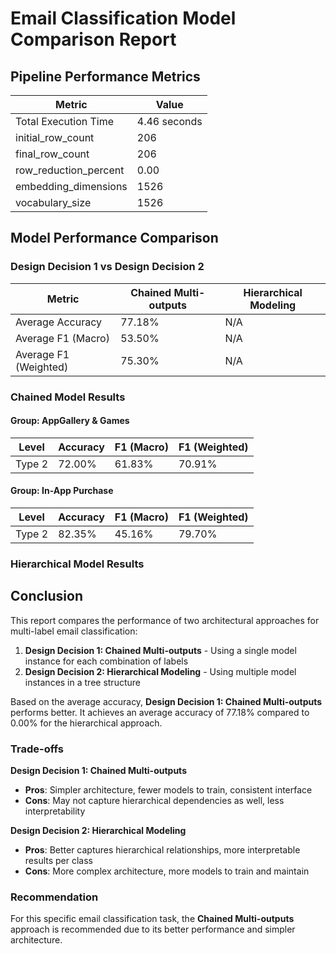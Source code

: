 # Email Classification Model Comparison Report

## Pipeline Performance Metrics

| Metric | Value |
|--------|-------|
| Total Execution Time | 4.46 seconds |
| initial_row_count | 206 |
| final_row_count | 206 |
| row_reduction_percent | 0.00 |
| embedding_dimensions | 1526 |
| vocabulary_size | 1526 |

## Model Performance Comparison

### Design Decision 1 vs Design Decision 2

| Metric | Chained Multi-outputs | Hierarchical Modeling |
|--------|----------------------|----------------------|
| Average Accuracy | 77.18% | N/A |
| Average F1 (Macro) | 53.50% | N/A |
| Average F1 (Weighted) | 75.30% | N/A |

### Chained Model Results

#### Group: AppGallery &amp; Games 

| Level | Accuracy | F1 (Macro) | F1 (Weighted) |
|-------|----------|------------|---------------|
| Type 2 | 72.00% | 61.83% | 70.91% |

#### Group: In-App Purchase 

| Level | Accuracy | F1 (Macro) | F1 (Weighted) |
|-------|----------|------------|---------------|
| Type 2 | 82.35% | 45.16% | 79.70% |

### Hierarchical Model Results

## Conclusion

This report compares the performance of two architectural approaches for multi-label email classification:

1. **Design Decision 1: Chained Multi-outputs** - Using a single model instance for each combination of labels
2. **Design Decision 2: Hierarchical Modeling** - Using multiple model instances in a tree structure

Based on the average accuracy, **Design Decision 1: Chained Multi-outputs** performs better. It achieves an average accuracy of 77.18% compared to 0.00% for the hierarchical approach.

### Trade-offs

**Design Decision 1: Chained Multi-outputs**
- **Pros**: Simpler architecture, fewer models to train, consistent interface
- **Cons**: May not capture hierarchical dependencies as well, less interpretability

**Design Decision 2: Hierarchical Modeling**
- **Pros**: Better captures hierarchical relationships, more interpretable results per class
- **Cons**: More complex architecture, more models to train and maintain

### Recommendation

For this specific email classification task, the **Chained Multi-outputs** approach is recommended due to its better performance and simpler architecture.

